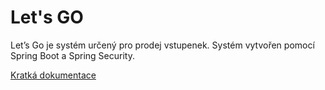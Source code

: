 <h1>Let's GO</h1>
<p>Let’s Go je systém určený pro prodej vstupenek. 
Systém vytvořen pomocí Spring Boot a Spring Security.
</p>
<a href="https://github.com/imakhambet/Let-s-Go/blob/master/CP2/ZpravaCP2.pdf">Kratká dokumentace</a>
